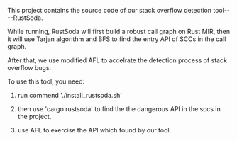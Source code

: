This project contains the source code of our stack overflow detection tool----RustSoda.

While running, RustSoda will first build a robust call graph on Rust MIR, then it will use Tarjan algorithm and BFS to find the entry API of SCCs in the call graph.

After that, we use modified AFL to accelrate the detection process of stack overflow bugs.

To use this tool, you need: 

1. run commend './install_rustsoda.sh'

2. then use 'cargo rustsoda' to find the the dangerous API in the sccs in the project.

3. use AFL to exercise the API which found by our tool.
